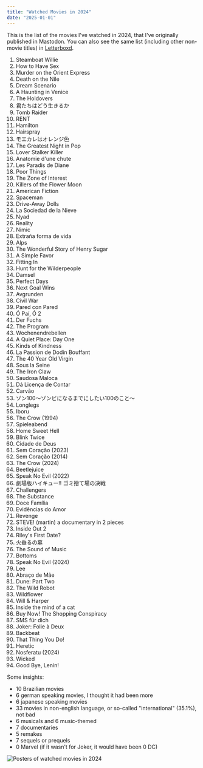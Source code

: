 ```yaml
---
title: "Watched Movies in 2024"
date: "2025-01-01"
---
```


This is the list of the movies I've watched in 2024, that I've originally published in Mastodon. You can also see the same list (including other non-movie titles) in [Letterboxd](https://letterboxd.com/shadowmaru/list/watched-in-2024/).

1. Steamboat Willie
2. How to Have Sex
3. Murder on the Orient Express
4. Death on the Nile
5. Dream Scenario
6. A Haunting in Venice
7. The Holdovers
8. 君たちはどう生きるか
9. Tomb Raider
10. RENT
11. Hamilton
12. Hairspray
13. モエカレはオレンジ色
14. The Greatest Night in Pop
15. Lover Stalker Killer
16. Anatomie d'une chute
17. Les Paradis de Diane
18. Poor Things
19. The Zone of Interest
20. Killers of the Flower Moon
21. American Fiction
22. Spaceman
23. Drive-Away Dolls
24. La Sociedad de la Nieve
25. Nyad
26. Reality
27. Nimic
28. Extraña forma de vida
29. Alps
30. The Wonderful Story of Henry Sugar
31. A Simple Favor
32. Fitting In
33. Hunt for the Wilderpeople
34. Damsel
35. Perfect Days
36. Next Goal Wins
37. Avgrunden
38. Civil War
39. Pared con Pared
40. Ó Paí, Ó 2
41. Der Fuchs
42. The Program
43. Wochenendrebellen
44. A Quiet Place: Day One
45. Kinds of Kindness
46. La Passion de Dodin Bouffant
47. The 40 Year Old Virgin
48. Sous la Seine
49. The Iron Claw
50. Saudosa Maloca
51. Dá Licença de Contar
52. Carvão
53. ゾン100〜ゾンビになるまでにしたい100のこと〜
54. Longlegs
55. Iboru
56. The Crow (1994)
57. Spieleabend
58. Home Sweet Hell
59. Blink Twice
60. Cidade de Deus
61. Sem Coração (2023)
62. Sem Coração (2014)
63. The Crow (2024)
64. Beetlejuice
65. Speak No Evil (2022)
66. 劇場版ハイキュー!! ゴミ捨て場の決戦
67. Challengers
68. The Substance
69. Doce Família
70. Evidências do Amor
71. Revenge
72. STEVE! (martin) a documentary in 2 pieces
73. Inside Out 2
74. Riley's First Date?
75. 火垂るの墓
76. The Sound of Music
77. Bottoms
78. Speak No Evil (2024)
79. Lee
80. Abraço de Mãe
81. Dune: Part Two
82. The Wild Robot
83. Wildflower
84. Will & Harper
85. Inside the mind of a cat
86. Buy Now! The Shopping Conspiracy
87. SMS für dich
88. Joker: Folie à Deux
89. Backbeat
90. That Thing You Do!
91. Heretic
92. Nosferatu (2024)
93. Wicked
94. Good Bye, Lenin!

Some insights:
- 10 Brazilian movies
- 6 german speaking movies, I thought it had been more
- 6 japanese speaking movies
- 33 movies in non-english language, or so-called "international" (35.1%), not bad
- 6 musicals and 6 music-themed
- 7 documentaries
- 5 remakes
- 7 sequels or prequels
- 0 Marvel (if it wasn't for Joker, it would have been 0 DC)

![Posters of watched movies in 2024](/images/posts/watched-movies-2024.png)
